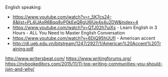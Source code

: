 
English speaking:
- https://www.youtube.com/watch?v=r_5K7cs24-8&list=PL4IJAxR6Bqq8vP0kEeQRgU6lUe4s4u2DW&index=4
- https://www.youtube.com/watch?v=QTJ02h7uiXs - Learn English in 3 Hours - ALL You Need to Master English Conversation
- https://www.youtube.com/watch?v=6DiQ95hUUfI - American accent
- http://dl.ueb.edu.vn/bitstream/1247/2927/1/American%20Accent%20Training.pdf


http://www.writersbeat.com/
https://www.writingforums.org/
https://nybookeditors.com/2015/11/11-top-writing-communities-you-should-join-and-why/